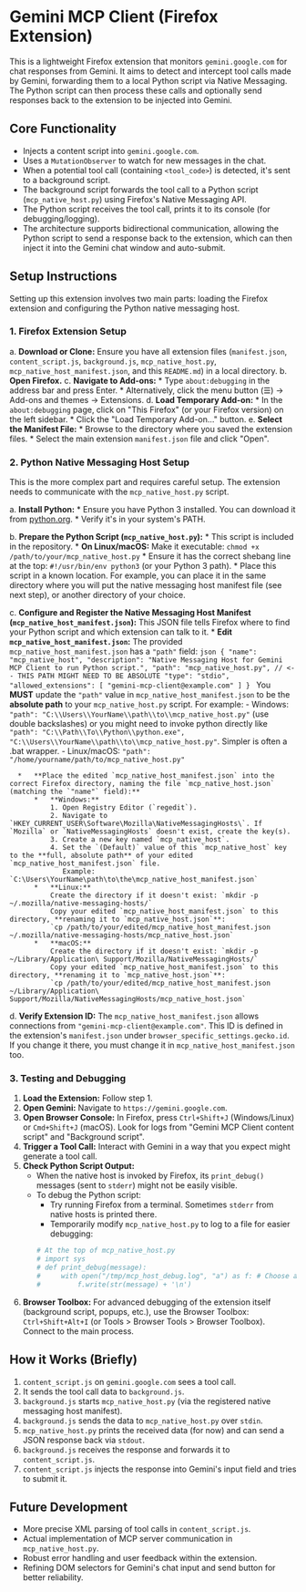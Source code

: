 # Gemini MCP Client (Firefox Extension)

This is a lightweight Firefox extension that monitors `gemini.google.com` for chat responses from Gemini. It aims to detect and intercept tool calls made by Gemini, forwarding them to a local Python script via Native Messaging. The Python script can then process these calls and optionally send responses back to the extension to be injected into Gemini.

## Core Functionality

*   Injects a content script into `gemini.google.com`.
*   Uses a `MutationObserver` to watch for new messages in the chat.
*   When a potential tool call (containing `<tool_code>`) is detected, it's sent to a background script.
*   The background script forwards the tool call to a Python script (`mcp_native_host.py`) using Firefox's Native Messaging API.
*   The Python script receives the tool call, prints it to its console (for debugging/logging).
*   The architecture supports bidirectional communication, allowing the Python script to send a response back to the extension, which can then inject it into the Gemini chat window and auto-submit.

## Setup Instructions

Setting up this extension involves two main parts: loading the Firefox extension and configuring the Python native messaging host.

### 1. Firefox Extension Setup

   a. **Download or Clone:** Ensure you have all extension files (`manifest.json`, `content_script.js`, `background.js`, `mcp_native_host.py`, `mcp_native_host_manifest.json`, and this `README.md`) in a local directory.
   b. **Open Firefox.**
   c. **Navigate to Add-ons:**
      *   Type `about:debugging` in the address bar and press Enter.
      *   Alternatively, click the menu button (☰) -> Add-ons and themes -> Extensions.
   d. **Load Temporary Add-on:**
      *   In the `about:debugging` page, click on "This Firefox" (or your Firefox version) on the left sidebar.
      *   Click the "Load Temporary Add-on…" button.
   e. **Select the Manifest File:**
      *   Browse to the directory where you saved the extension files.
      *   Select the main extension `manifest.json` file and click "Open".

### 2. Python Native Messaging Host Setup

This is the more complex part and requires careful setup. The extension needs to communicate with the `mcp_native_host.py` script.

   a. **Install Python:**
      *   Ensure you have Python 3 installed. You can download it from [python.org](https://www.python.org/).
      *   Verify it's in your system's PATH.

   b. **Prepare the Python Script (`mcp_native_host.py`):**
      *   This script is included in the repository.
      *   **On Linux/macOS:** Make it executable: `chmod +x /path/to/your/mcp_native_host.py`
      *   Ensure it has the correct shebang line at the top: `#!/usr/bin/env python3` (or your Python 3 path).
      *   Place this script in a known location. For example, you can place it in the same directory where you will put the native messaging host manifest file (see next step), or another directory of your choice.

   c. **Configure and Register the Native Messaging Host Manifest (`mcp_native_host_manifest.json`):**
      This JSON file tells Firefox where to find your Python script and which extension can talk to it.
      *   **Edit `mcp_native_host_manifest.json`:**
          The provided `mcp_native_host_manifest.json` has a `"path"` field:
          ```json
          {
            "name": "mcp_native_host",
            "description": "Native Messaging Host for Gemini MCP Client to run Python script.",
            "path": "mcp_native_host.py", // <-- THIS PATH MIGHT NEED TO BE ABSOLUTE
            "type": "stdio",
            "allowed_extensions": [
              "gemini-mcp-client@example.com"
            ]
          }
          ```
          You **MUST** update the `"path"` value in `mcp_native_host_manifest.json` to be the **absolute path** to your `mcp_native_host.py` script.
          For example:
            - Windows: `"path": "C:\\Users\\YourName\\path\\to\\mcp_native_host.py"` (use double backslashes) or you might need to invoke python directly like `"path": "C:\\Path\\To\\Python\\python.exe", "C:\\Users\\YourName\\path\\to\\mcp_native_host.py"`. Simpler is often a .bat wrapper.
            - Linux/macOS: `"path": "/home/yourname/path/to/mcp_native_host.py"`

      *   **Place the edited `mcp_native_host_manifest.json` into the correct Firefox directory, naming the file `mcp_native_host.json` (matching the `"name"` field):**
          *   **Windows:**
              1. Open Registry Editor (`regedit`).
              2. Navigate to `HKEY_CURRENT_USER\Software\Mozilla\NativeMessagingHosts\`. If `Mozilla` or `NativeMessagingHosts` doesn't exist, create the key(s).
              3. Create a new key named `mcp_native_host`.
              4. Set the `(Default)` value of this `mcp_native_host` key to the **full, absolute path** of your edited `mcp_native_host_manifest.json` file.
                 Example: `C:\Users\YourName\path\to\the\mcp_native_host_manifest.json`
          *   **Linux:**
              Create the directory if it doesn't exist: `mkdir -p ~/.mozilla/native-messaging-hosts/`
              Copy your edited `mcp_native_host_manifest.json` to this directory, **renaming it to `mcp_native_host.json`**:
              `cp /path/to/your/edited/mcp_native_host_manifest.json ~/.mozilla/native-messaging-hosts/mcp_native_host.json`
          *   **macOS:**
              Create the directory if it doesn't exist: `mkdir -p ~/Library/Application\ Support/Mozilla/NativeMessagingHosts/`
              Copy your edited `mcp_native_host_manifest.json` to this directory, **renaming it to `mcp_native_host.json`**:
              `cp /path/to/your/edited/mcp_native_host_manifest.json ~/Library/Application\ Support/Mozilla/NativeMessagingHosts/mcp_native_host.json`

   d. **Verify Extension ID:**
      The `mcp_native_host_manifest.json` allows connections from `"gemini-mcp-client@example.com"`. This ID is defined in the extension's `manifest.json` under `browser_specific_settings.gecko.id`. If you change it there, you must change it in `mcp_native_host_manifest.json` too.

### 3. Testing and Debugging

1.  **Load the Extension:** Follow step 1.
2.  **Open Gemini:** Navigate to `https://gemini.google.com`.
3.  **Open Browser Console:** In Firefox, press `Ctrl+Shift+J` (Windows/Linux) or `Cmd+Shift+J` (macOS). Look for logs from "Gemini MCP Client content script" and "Background script".
4.  **Trigger a Tool Call:** Interact with Gemini in a way that you expect might generate a tool call.
5.  **Check Python Script Output:**
    *   When the native host is invoked by Firefox, its `print_debug()` messages (sent to `stderr`) might not be easily visible.
    *   To debug the Python script:
        *   Try running Firefox from a terminal. Sometimes `stderr` from native hosts is printed there.
        *   Temporarily modify `mcp_native_host.py` to log to a file for easier debugging:
          ```python
          # At the top of mcp_native_host.py
          # import sys
          # def print_debug(message):
          #     with open("/tmp/mcp_host_debug.log", "a") as f: # Choose a writable path
          #         f.write(str(message) + '\n')
          ```
6.  **Browser Toolbox:** For advanced debugging of the extension itself (background script, popups, etc.), use the Browser Toolbox: `Ctrl+Shift+Alt+I` (or Tools > Browser Tools > Browser Toolbox). Connect to the main process.

## How it Works (Briefly)

1.  `content_script.js` on `gemini.google.com` sees a tool call.
2.  It sends the tool call data to `background.js`.
3.  `background.js` starts `mcp_native_host.py` (via the registered native messaging host manifest).
4.  `background.js` sends the data to `mcp_native_host.py` over `stdin`.
5.  `mcp_native_host.py` prints the received data (for now) and can send a JSON response back via `stdout`.
6.  `background.js` receives the response and forwards it to `content_script.js`.
7.  `content_script.js` injects the response into Gemini's input field and tries to submit it.

## Future Development

*   More precise XML parsing of tool calls in `content_script.js`.
*   Actual implementation of MCP server communication in `mcp_native_host.py`.
*   Robust error handling and user feedback within the extension.
*   Refining DOM selectors for Gemini's chat input and send button for better reliability.
```

